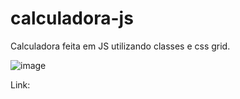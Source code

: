 # calculadora-js

Calculadora feita em JS utilizando classes e css grid.

![image](https://user-images.githubusercontent.com/96502027/221471484-92c5e9a9-7941-4f2d-b2a5-4b47cb6dcf51.png)

Link: 
